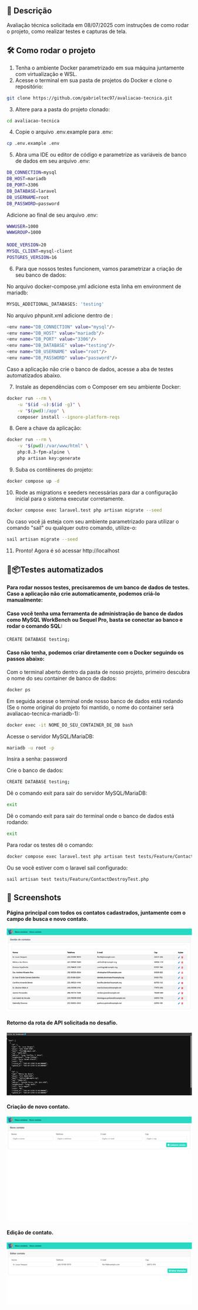 ## 📘 Descrição

Avaliação técnica solicitada em 08/07/2025 com instruções de como rodar o projeto, como realizar testes e capturas de tela.

## 🛠️ Como rodar o projeto

1. Tenha o ambiente Docker parametrizado em sua máquina juntamente com virtualização e WSL.
2. Acesse o terminal em sua pasta de projetos do Docker e clone o repositório:
```bash
git clone https://github.com/gabrieltec97/avaliacao-tecnica.git
```
3. Altere para a pasta do projeto clonado:
```bash
cd avaliacao-tecnica
```
4. Copie o arquivo .env.example para .env:
```bash
cp .env.example .env
```
5. Abra uma IDE ou editor de código e parametrize as variáveis de banco de dados em seu arquivo .env:
```bash
DB_CONNECTION=mysql
DB_HOST=mariadb
DB_PORT=3306
DB_DATABASE=laravel
DB_USERNAME=root
DB_PASSWORD=password
```

Adicione ao final de seu arquivo .env:
```bash
WWWUSER=1000
WWWGROUP=1000

NODE_VERSION=20
MYSQL_CLIENT=mysql-client
POSTGRES_VERSION=16
```

6. Para que nossos testes funcionem, vamos parametrizar a criação de seu banco de dados:

No arquivo docker-compose.yml adicione esta linha em environment de mariadb:
```bash
MYSQL_ADDITIONAL_DATABASES: 'testing'
```

No arquivo phpunit.xml adicione dentro de <php>:
```bash
<env name="DB_CONNECTION" value="mysql"/>    
<env name="DB_HOST" value="mariadb"/>         
<env name="DB_PORT" value="3306"/>          
<env name="DB_DATABASE" value="testing"/>    
<env name="DB_USERNAME" value="root"/>       
<env name="DB_PASSWORD" value="password"/>   
```

Caso a aplicação não crie o banco de dados, acesse a aba de testes automatizados abaixo.

7. Instale as dependências com o Composer em seu ambiente Docker:
```bash
docker run --rm \
    -u "$(id -u):$(id -g)" \
    -v "$(pwd):/app" \
    composer install --ignore-platform-reqs
```
8. Gere a chave da aplicação:
```bash
docker run --rm \
    -v "$(pwd):/var/www/html" \
    php:8.3-fpm-alpine \
    php artisan key:generate
```
9. Suba os contêineres do projeto:
```bash
docker compose up -d
```

10. Rode as migrations e seeders necessárias para dar a configuração inicial para o sistema executar corretamente.
```bash
docker compose exec laravel.test php artisan migrate --seed
```
Ou caso você já esteja com seu ambiente parametrizado para utilizar o comando "sail" ou qualquer outro comando, utilize-o:
```bash
sail artisan migrate --seed
```
11. Pronto! Agora é só acessar http://localhost


## 🔧📦Testes automatizados

<h4>Para rodar nossos testes, precisaremos de um banco de dados de testes. Caso a aplicação não crie automaticamente, podemos criá-lo manualmente:</h4>

<h4>Caso você tenha uma ferramenta de administração de banco de dados como MySQL WorkBench ou Sequel Pro, basta se conectar ao banco e rodar o comando SQL:</h4>

```bash
CREATE DATABASE testing;
```

<h4>Caso não tenha, podemos criar diretamente com o Docker seguindo os passos abaixo:</h4>

<p>Com o terminal aberto dentro da pasta de nosso projeto, primeiro descubra o nome do seu container de banco de dados:</p>

```bash
docker ps
```

<p>Em seguida acesse o terminal onde nosso banco de dados está rodando (Se o nome original do projeto foi mantido, o nome do container será avaliacao-tecnica-mariadb-1):</p>

```bash
docker exec -it NOME_DO_SEU_CONTAINER_DE_DB bash
```

<p>Acesse o servidor MySQL/MariaDB:</p>

```bash
mariadb -u root -p
```

<p>Insira a senha: password</p>

<p>Crie o banco de dados:</p>

```bash
CREATE DATABASE testing;
```

<p>Dê o comando exit para sair do servidor MySQL/MariaDB:</p>

```bash
exit
```

<p>Dê o comando exit para sair do terminal onde o banco de dados está rodando:</p>

```bash
exit
```

Para rodar os testes dê o comando:
```bash
docker compose exec laravel.test php artisan test tests/Feature/ContactDestroyTest.php
```

Ou se você estiver com o laravel sail configurado:

```bash
sail artisan test tests/Feature/ContactDestroyTest.php
```
## 📸 Screenshots

<h4>Página principal com todos os contatos cadastrados, juntamente com o campo de busca e novo contato.</h4>

![Dashboard](assets/index.png)

<h4>Retorno da rota de API solicitada no desafio.</h4>

![Dashboard](assets/api.png)

<h4>Criação de novo contato.</h4>

![Dashboard](assets/novo-contato.png)

<h4>Edição de contato.</h4>

![Dashboard](assets/editar-contato.png)


